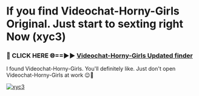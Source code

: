 # If you find Videochat-Horny-Girls Original. Just start to sexting right Now (xyc3)

<h3>🔴 CLICK HERE 🌐==►► <a href="https://tinyurl.com/mtbk5fxa" rel="nofollow">Videochat-Horny-Girls Updated finder</a></h3>

I found Videochat-Horny-Girls. You'll definitely like. Just don't open Videochat-Horny-Girls at work 😉💬

[![xyc3](https://i.imgur.com/Q8WKrnY.jpeg)](https://tinyurl.com/mtbk5fxa)
